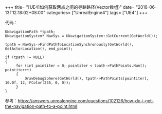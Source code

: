 +++
title= "[UE4]如何获取两点之间的寻路路径(Vector数组)"
date= "2016-06-13T12:18:02+08:00"
categories= ["UnrealEngine4"]
tags= ["UE4"]
+++

代码：

    UNavigationPath *tpath;
    UNavigationSystem* NavSys = UNavigationSystem::GetCurrent(GetWorld());
     
    tpath = NavSys->FindPathToLocationSynchronously(GetWorld(), GetActorLocation(), end_point);
         
    if (tpath != NULL)
    {
         for (int pointiter = 0; pointiter < tpath->PathPoints.Num(); pointiter++)
         {
             DrawDebugSphere(GetWorld(), tpath->PathPoints[pointiter], 10.0f, 12, FColor(255, 0, 0));
         }
    }

参考：https://answers.unrealengine.com/questions/102126/how-do-i-get-the-navigation-path-to-a-point.html